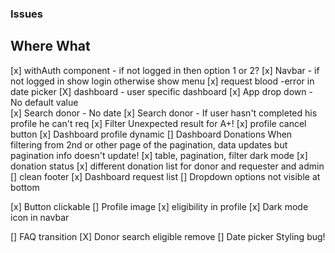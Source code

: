 ### Issues

## Where What

[x] withAuth component - if not logged in then option 1 or 2?
[x] Navbar - if not logged in show login otherwise show menu
[x] request blood -error in date picker
[X] dashboard - user specific dashboard
[x] App drop down - No default value  
[x] Search donor - No date
[x] Search donor - If user hasn't completed his profile he can't req
[x] Filter Unexpected result for A+!
[x] profile cancel button
[x] Dashboard profile dynamic
[] Dashboard Donations When filtering from 2nd or other page of the pagination,
data updates but pagination info doesn't update!
[x] table, pagination, filter dark mode
[x] donation status
[x] different donation list for donor and requester and admin
[] clean footer
[x] Dashboard request list
[] Dropdown options not visible at bottom

[x] Button clickable
[] Profile image
[x] eligibility in profile
[x] Dark mode icon in navbar

[] FAQ transition
[X] Donor search eligible remove
[] Date picker Styling bug!

